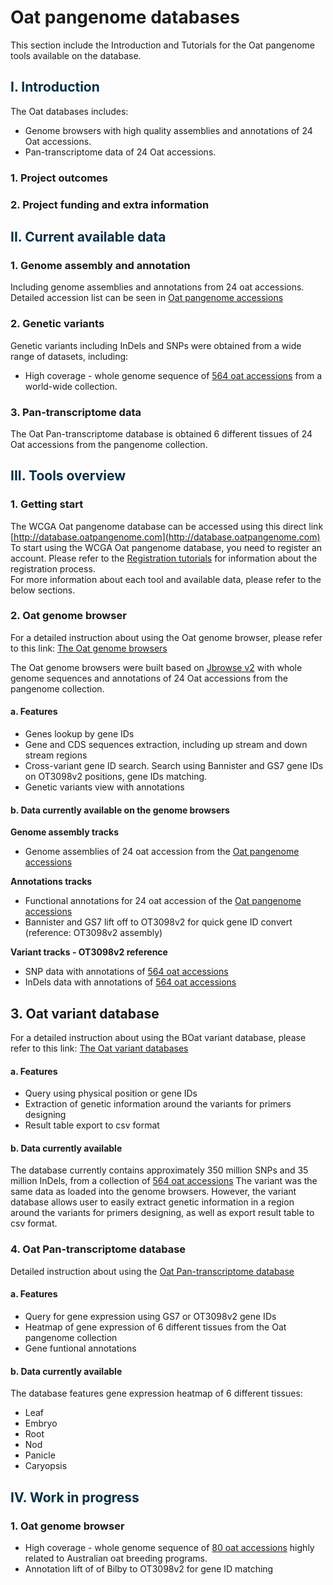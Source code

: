 # Oat pangenome databases
This section include the Introduction and Tutorials for the Oat pangenome tools available on the database.

## <span style="color:#023047"> I. Introduction </span>

The Oat databases includes:  
* Genome browsers with high quality assemblies and annotations of 24 Oat accessions.  
* Pan-transcriptome data of 24 Oat accessions.  

### 1. Project outcomes



### 2. Project funding and extra information



## <span style="color:#023047"> II. Current available data </span>

### 1. Genome assembly and annotation

Including genome assemblies and annotations from 24 oat accessions. Detailed accession list can be seen in [Oat pangenome accessions](/info/oat_pangenome.md)

### 2. Genetic variants

Genetic variants including InDels and SNPs were obtained from a wide range of datasets, including:  
* High coverage - whole genome sequence of [564 oat accessions](info/oat_564.md) from a world-wide collection.  


### 3. Pan-transcriptome data

The Oat Pan-transcriptome database is obtained 6 different tissues of 24 Oat accessions from the pangenome collection.  


## <span style="color:#023047"> III. Tools overview </span>

### 1. Getting start

The WCGA Oat pangenome database can be accessed using this direct link [http://database.oatpangenome.com](http://database.oatpangenome.com)  
To start using the WCGA Oat pangenome database, you need to register an account. Please refer to the [Registration tutorials](tools/registration.md) for information about the registration process.  
For more information about each tool and available data, please refer to the below sections.  

### 2. Oat genome browser  

For a detailed instruction about using the Oat genome browser, please refer to this link: [The Oat genome browsers](tools/oat_jbrowse.md)

The Oat genome browsers were built based on [Jbrowse v2](https://jbrowse.org/jb2/) with whole genome sequences and annotations of 24 Oat accessions from the pangenome collection.

#### a. Features

* Genes lookup by gene IDs  
* Gene and CDS sequences extraction, including up stream and down stream regions  
* Cross-variant gene ID search. Search using Bannister and GS7 gene IDs on OT3098v2 positions, gene IDs matching.
* Genetic variants view with annotations  

#### b. Data currently available on the genome browsers

**Genome assembly tracks**

* Genome assemblies of 24 oat accession from the [Oat pangenome accessions](/info/oat_pangenome.md)   

**Annotations tracks**

* Functional annotations for 24 oat accession of the [Oat pangenome accessions](/info/oat_pangenome.md)  
* Bannister and GS7 lift off to OT3098v2 for quick gene ID convert (reference: OT3098v2 assembly)  

**Variant tracks - OT3098v2 reference**

* SNP data with annotations of [564 oat accessions](info/oat_564.md)  
* InDels data with annotations of [564 oat accessions](info/oat_564.md)  

## 3. Oat variant database

For a detailed instruction about using the BOat variant database, please refer to this link: [The Oat variant databases](tools/oat_variantdb.md)

#### a. Features

* Query using physical position or gene IDs  
* Extraction of genetic information around the variants for primers designing  
* Result table export to csv format  

#### b. Data currently available

The database currently contains approximately 350 million SNPs and 35 million InDels, from a collection of [564 oat accessions](info/oat_564.md)
The variant was the same data as loaded into the genome browsers. However, the variant database allows user to easily extract genetic information in a region around the variants for primers designing, as well as export result table to csv format.

### 4. Oat Pan-transcriptome database

Detailed instruction about using the [Oat Pan-transcriptome database](tools/oat_pantranscriptome.md)

#### a. Features

* Query for gene expression using GS7 or OT3098v2 gene IDs    
* Heatmap of gene expression of 6 different tissues from the Oat pangenome collection  
* Gene funtional annotations  

#### b. Data currently available

The database features gene expression heatmap of 6 different tissues:

* Leaf  
* Embryo  
* Root  
* Nod  
* Panicle  
* Caryopsis  

## <span style="color:#023047"> IV. Work in progress </span>

### 1. Oat genome browser  

* High coverage - whole genome sequence of [80 oat accessions](info/oat_80.md) highly related to Australian oat breeding programs.  
* Annotation lift of of Bilby to OT3098v2 for gene ID matching  
